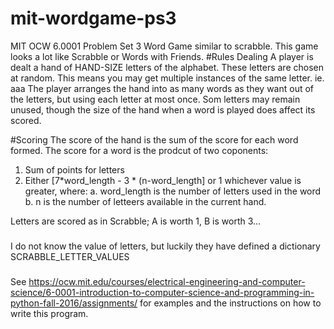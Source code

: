 # mit-wordgame-ps3
MIT OCW 6.0001 Problem Set 3 Word Game similar to scrabble.
This game looks a lot like Scrabble or Words with Friends. 
#Rules
Dealing
A player is dealt a hand of HAND-SIZE letters of the alphabet. These letters are chosen at random. This means you may get multiple instances of the same letter. ie. aaa
The player arranges the hand into as many words as they want out of the letters, but using each letter at most once. 
Som letters may remain unused, though the size of the hand when a word is played does affect its scored. 

#Scoring
The score of the hand is the sum of the score for each word formed. 
The score for a word is the prodcut of two coponents: 
1. Sum of points for letters
2. Either [7*word_length - 3 * (n-word_length] or 1 whichever value is greater, where: 
a. word_length is the number of letters used in the word
b. n is the number of letteers available in the current hand. 

Letters are scored as in Scrabble; A is worth 1, B is worth 3... 
###
I do not know the value of letters, but luckily they have defined a dictionary SCRABBLE_LETTER_VALUES
###

See https://ocw.mit.edu/courses/electrical-engineering-and-computer-science/6-0001-introduction-to-computer-science-and-programming-in-python-fall-2016/assignments/ for examples and the instructions on how to write this program. 
